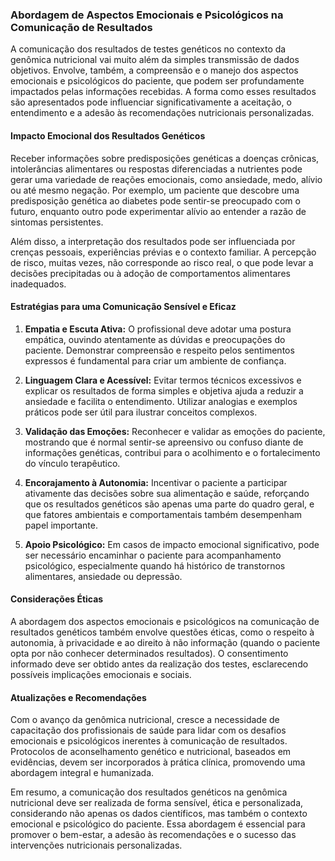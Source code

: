 
### Abordagem de Aspectos Emocionais e Psicológicos na Comunicação de Resultados

A comunicação dos resultados de testes genéticos no contexto da genômica nutricional vai muito além da simples transmissão de dados objetivos. Envolve, também, a compreensão e o manejo dos aspectos emocionais e psicológicos do paciente, que podem ser profundamente impactados pelas informações recebidas. A forma como esses resultados são apresentados pode influenciar significativamente a aceitação, o entendimento e a adesão às recomendações nutricionais personalizadas.

#### Impacto Emocional dos Resultados Genéticos

Receber informações sobre predisposições genéticas a doenças crônicas, intolerâncias alimentares ou respostas diferenciadas a nutrientes pode gerar uma variedade de reações emocionais, como ansiedade, medo, alívio ou até mesmo negação. Por exemplo, um paciente que descobre uma predisposição genética ao diabetes pode sentir-se preocupado com o futuro, enquanto outro pode experimentar alívio ao entender a razão de sintomas persistentes.

Além disso, a interpretação dos resultados pode ser influenciada por crenças pessoais, experiências prévias e o contexto familiar. A percepção de risco, muitas vezes, não corresponde ao risco real, o que pode levar a decisões precipitadas ou à adoção de comportamentos alimentares inadequados.

#### Estratégias para uma Comunicação Sensível e Eficaz

1. **Empatia e Escuta Ativa:** O profissional deve adotar uma postura empática, ouvindo atentamente as dúvidas e preocupações do paciente. Demonstrar compreensão e respeito pelos sentimentos expressos é fundamental para criar um ambiente de confiança.

2. **Linguagem Clara e Acessível:** Evitar termos técnicos excessivos e explicar os resultados de forma simples e objetiva ajuda a reduzir a ansiedade e facilita o entendimento. Utilizar analogias e exemplos práticos pode ser útil para ilustrar conceitos complexos.

3. **Validação das Emoções:** Reconhecer e validar as emoções do paciente, mostrando que é normal sentir-se apreensivo ou confuso diante de informações genéticas, contribui para o acolhimento e o fortalecimento do vínculo terapêutico.

4. **Encorajamento à Autonomia:** Incentivar o paciente a participar ativamente das decisões sobre sua alimentação e saúde, reforçando que os resultados genéticos são apenas uma parte do quadro geral, e que fatores ambientais e comportamentais também desempenham papel importante.

5. **Apoio Psicológico:** Em casos de impacto emocional significativo, pode ser necessário encaminhar o paciente para acompanhamento psicológico, especialmente quando há histórico de transtornos alimentares, ansiedade ou depressão.

#### Considerações Éticas

A abordagem dos aspectos emocionais e psicológicos na comunicação de resultados genéticos também envolve questões éticas, como o respeito à autonomia, à privacidade e ao direito à não informação (quando o paciente opta por não conhecer determinados resultados). O consentimento informado deve ser obtido antes da realização dos testes, esclarecendo possíveis implicações emocionais e sociais.

#### Atualizações e Recomendações

Com o avanço da genômica nutricional, cresce a necessidade de capacitação dos profissionais de saúde para lidar com os desafios emocionais e psicológicos inerentes à comunicação de resultados. Protocolos de aconselhamento genético e nutricional, baseados em evidências, devem ser incorporados à prática clínica, promovendo uma abordagem integral e humanizada.

Em resumo, a comunicação dos resultados genéticos na genômica nutricional deve ser realizada de forma sensível, ética e personalizada, considerando não apenas os dados científicos, mas também o contexto emocional e psicológico do paciente. Essa abordagem é essencial para promover o bem-estar, a adesão às recomendações e o sucesso das intervenções nutricionais personalizadas.
```
